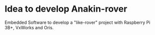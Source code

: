 # Idea to develop Anakin-rover
Embedded Software to develop a "like-rover" project with Raspberry Pi 3B+, VxWorks and Oris.
